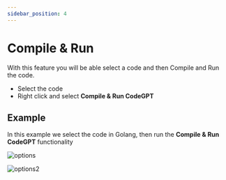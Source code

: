 ```yaml
---
sidebar_position: 4
---
```


# Compile & Run

With this feature you will be able select a code and then Compile and Run the code.

- Select the code
- Right click and select **Compile & Run CodeGPT**

## Example
In this example we select the code in Golang, then run the **Compile & Run CodeGPT** functionality

![options](https://user-images.githubusercontent.com/6216945/214982656-f801f92f-50fd-4ee2-a323-08a5f89de4d8.png)

![options2](https://user-images.githubusercontent.com/6216945/214982716-b16098bd-8ee5-4436-8b2f-bf1632f11009.png)
